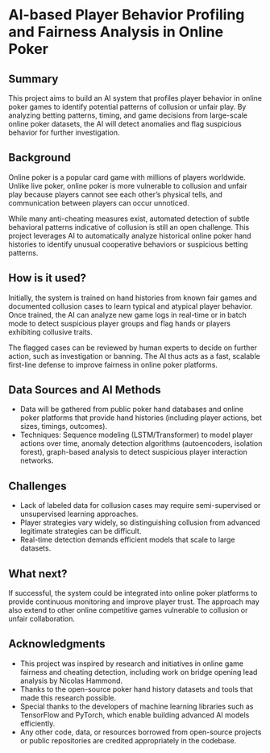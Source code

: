 # AI-based Player Behavior Profiling and Fairness Analysis in Online Poker


## Summary  
This project aims to build an AI system that profiles player behavior in online poker games to identify potential patterns of collusion or unfair play. By analyzing betting patterns, timing, and game decisions from large-scale online poker datasets, the AI will detect anomalies and flag suspicious behavior for further investigation.

## Background  
Online poker is a popular card game with millions of players worldwide. Unlike live poker, online poker is more vulnerable to collusion and unfair play because players cannot see each other’s physical tells, and communication between players can occur unnoticed.

While many anti-cheating measures exist, automated detection of subtle behavioral patterns indicative of collusion is still an open challenge. This project leverages AI to automatically analyze historical online poker hand histories to identify unusual cooperative behaviors or suspicious betting patterns.

## How is it used?  
Initially, the system is trained on hand histories from known fair games and documented collusion cases to learn typical and atypical player behavior. Once trained, the AI can analyze new game logs in real-time or in batch mode to detect suspicious player groups and flag hands or players exhibiting collusive traits.

The flagged cases can be reviewed by human experts to decide on further action, such as investigation or banning. The AI thus acts as a fast, scalable first-line defense to improve fairness in online poker platforms.

## Data Sources and AI Methods  
- Data will be gathered from public poker hand databases and online poker platforms that provide hand histories (including player actions, bet sizes, timings, outcomes).  
- Techniques: Sequence modeling (LSTM/Transformer) to model player actions over time, anomaly detection algorithms (autoencoders, isolation forest), graph-based analysis to detect suspicious player interaction networks.

## Challenges  
- Lack of labeled data for collusion cases may require semi-supervised or unsupervised learning approaches.  
- Player strategies vary widely, so distinguishing collusion from advanced legitimate strategies can be difficult.  
- Real-time detection demands efficient models that scale to large datasets.

## What next?  
If successful, the system could be integrated into online poker platforms to provide continuous monitoring and improve player trust. The approach may also extend to other online competitive games vulnerable to collusion or unfair collaboration.

## Acknowledgments

- This project was inspired by research and initiatives in online game fairness and cheating detection, including work on bridge opening lead analysis by Nicolas Hammond.  
- Thanks to the open-source poker hand history datasets and tools that made this research possible.  
- Special thanks to the developers of machine learning libraries such as TensorFlow and PyTorch, which enable building advanced AI models efficiently.  
- Any other code, data, or resources borrowed from open-source projects or public repositories are credited appropriately in the codebase.
